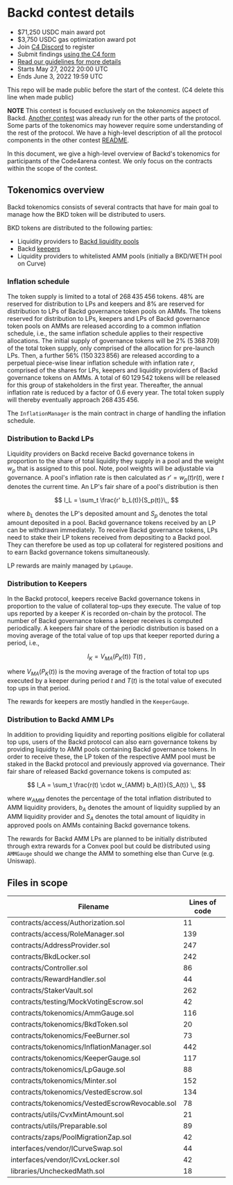 # Backd contest details

- $71,250 USDC main award pot
- $3,750 USDC gas optimization award pot
- Join [C4 Discord](https://discord.gg/code4rena) to register
- Submit findings [using the C4 form](https://code4rena.com/contests/2022-05-backd-contest/submit)
- [Read our guidelines for more details](https://docs.code4rena.com/roles/wardens)
- Starts May 27, 2022 20:00 UTC
- Ends June 3, 2022 19:59 UTC

This repo will be made public before the start of the contest. (C4 delete this line when made public)

**NOTE** This contest is focused exclusively on the *tokenomics* aspect of Backd. [Another contest](https://github.com/code-423n4/2022-04-backd) was already run for the other parts of the protocol.
Some parts of the tokenomics may however require some understanding of the rest of the protocol.
We have a high-level description of all the protocol components in the other contest [README](https://github.com/code-423n4/2022-04-backd).

In this document, we give a high-level overview of Backd's tokenomics for participants of the Code4arena contest. We only focus on the contracts within the scope of the contest.

## Tokenomics overview

Backd tokenomics consists of several contracts that have for main goal to manage how the BKD token will be distributed to users.

BKD tokens are distributed to the following parties:

* Liquidity providers to [Backd liquidity pools](https://docs.backd.fund/protocol-architecture/pools/backdlp)
* Backd [keepers](https://docs.backd.fund/protocol-architecture/backd-keepers)
* Liquidity providers to whitelisted AMM pools (initially a BKD/WETH pool on Curve)

### Inflation schedule

The token supply is limited to a total of $268\,435\,456$ tokens. 
$48\%$ are reserved for distribution to LPs and keepers and $8\%$ are reserved for distribution to LPs of Backd governance token pools on AMMs.
The tokens reserved for distribution to LPs, keepers and LPs of Backd governance token pools on AMMs are released according to a common inflation schedule, i.e., the same inflation schedule applies to their respective allocations. 
The initial supply of governance tokens will be $2\%$ ($5\,368\,709$) of the total token supply, only comprised of the allocation for pre-launch LPs. 
Then, a further $56\%$ ($150\,323\,856$) are released according to a perpetual piece-wise linear inflation schedule with inflation rate $r$, comprised of the shares for LPs, keepers and liquidity providers of Backd governance tokens on AMMs. 
A total of $60\,129\,542$ tokens will be released for this group of stakeholders in the first year. 
Thereafter, the annual inflation rate is reduced by a factor of $0.6$ every year. 
The total token supply will thereby eventually approach $268\,435\,456$.

The `InflationManager` is the main contract in charge of handling the inflation schedule.


### Distribution to Backd LPs

Liquidity providers on Backd receive Backd governance tokens in proportion to the share of total liquidity they supply in a pool and the weight $w_p$ that is assigned to this pool. 
Note, pool weights will be adjustable via governance.
A pool's inflation rate is then calculated as $r' = w_p (t) r(t)$, were $t$ denotes the current time. An LP's fair share of a pool's distribution is then

$$
I_L = \sum_t \frac{r' b_L(t)}{S_p(t)}\,,
$$

where $b_L$ denotes the LP's deposited amount and $S_p$ denotes the total amount deposited in a pool.
Backd governance tokens received by an LP can be withdrawn immediately. 
To receive Backd governance tokens, LPs need to stake their LP tokens received from depositing to a Backd pool. 
They can therefore be used as top up collateral for registered positions and to earn Backd governance tokens simultaneously.

LP rewards are mainly managed by `LpGauge`.


### Distribution to Keepers

In the Backd protocol, keepers receive Backd governance tokens in proportion to the value of collateral top-ups they execute.
The value of top ups reported by a keeper $K$ is recorded on-chain by the protocol. 
The number of Backd governance tokens a keeper receives is computed periodically. 
A keepers fair share of the periodic distribution is based on a moving average of the total value of top ups that keeper reported during a period, i.e.,

$$
I_K = V_{MA}(P_K(t)) \ T(t) \,,
$$

where $V_{MA}(P_K(t))$ is the moving average of the fraction of total top ups executed by a keeper during period $t$ and $T(t)$ is the total value of executed top ups in that period.

The rewards for keepers are mostly handled in the `KeeperGauge`.

### Distribution to Backd AMM LPs

In addition to providing liquidity and reporting positions eligible for collateral top ups, users of the Backd protocol can also earn governance tokens by providing liquidity to AMM pools containing Backd governance tokens. 
In order to receive these, the LP token of the respective AMM pool must be staked in the Backd protocol and previously approved via governance.
Their fair share of released Backd governance tokens is computed as:

$$
I_A = \sum_t \frac{r(t) \cdot w_{AMM} b_A(t)}{S_A(t)} \,,
$$

where $w_{AMM}$ denotes the percentage of the total inflation distributed to AMM liquidity providers, $b_A$ denotes the amount of liquidity supplied by an AMM liquidity provider and $S_A$ denotes the total amount of liquidity in approved pools on AMMs containing Backd governance tokens.

The rewards for Backd AMM LPs are planned to be initially distributed through extra rewards for a Convex pool but could be distributed using `AMMGauge` should we change the AMM to something else than Curve (e.g. Uniswap).


## Files in scope

| Filename                                       |   Lines of code |
|------------------------------------------------|-----------------|
| contracts/access/Authorization.sol             |              11 |
| contracts/access/RoleManager.sol               |             139 |
| contracts/AddressProvider.sol                  |             247 |
| contracts/BkdLocker.sol                        |             242 |
| contracts/Controller.sol                       |              86 |
| contracts/RewardHandler.sol                    |              44 |
| contracts/StakerVault.sol                      |             262 |
| contracts/testing/MockVotingEscrow.sol         |              42 |
| contracts/tokenomics/AmmGauge.sol              |             116 |
| contracts/tokenomics/BkdToken.sol              |              20 |
| contracts/tokenomics/FeeBurner.sol             |              73 |
| contracts/tokenomics/InflationManager.sol      |             442 |
| contracts/tokenomics/KeeperGauge.sol           |             117 |
| contracts/tokenomics/LpGauge.sol               |              88 |
| contracts/tokenomics/Minter.sol                |             152 |
| contracts/tokenomics/VestedEscrow.sol          |             134 |
| contracts/tokenomics/VestedEscrowRevocable.sol |              78 |
| contracts/utils/CvxMintAmount.sol              |              21 |
| contracts/utils/Preparable.sol                 |              89 |
| contracts/zaps/PoolMigrationZap.sol            |              42 |
| interfaces/vendor/ICurveSwap.sol               |              44 |
| interfaces/vendor/ICvxLocker.sol               |              42 |
| libraries/UncheckedMath.sol                    |              18 |
